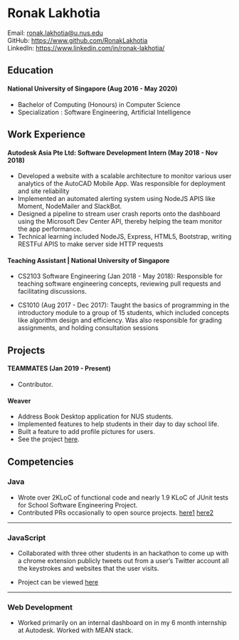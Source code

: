 # Ronak Lakhotia

Email: ronak.lakhotia@u.nus.edu <br>
GitHub: https://www.github.com/RonakLakhotia <br>
LinkedIn: https://www.linkedin.com/in/ronak-lakhotia/

## Education

#### National University of Singapore (Aug 2016 - May 2020)
- Bachelor of Computing (Honours) in Computer Science
- Specialization : Software Engineering, Artificial Intelligence

## Work Experience

#### Autodesk Asia Pte Ltd: Software Development Intern (May 2018 - Nov 2018)

- Developed a website with a scalable architecture to monitor various user analytics of the AutoCAD Mobile App. Was responsible for deployment and site reliability
- Implemented an automated alerting system using NodeJS APIS like Moment, NodeMailer and SlackBot.
- Designed a pipeline to stream user crash reports onto the dashboard using the Microsoft Dev Center API, thereby helping the team monitor the app performance.
- Technical learning included NodeJS, Express, HTML5, Bootstrap, writing RESTFul APIS to make server side HTTP requests

#### Teaching Assistant | National University of Singapore 

- CS2103 Software Engineering (Jan 2018 - May 2018): Responsible for teaching software engineering concepts, reviewing pull requests and facilitating discussions.

- CS1010 (Aug 2017 - Dec 2017): Taught the basics of programming in the introductory module to a group of 15 students, which included concepts like algorithm design and efficiency. Was also responsible for grading assignments, and holding consultation sessions

## Projects

#### TEAMMATES (Jan 2019 - Present)

- Contributor.

#### Weaver

- Address Book Desktop application for NUS students.
- Implemented features to help students in their day to day school life.
- Built a feature to add profile pictures for users.
- See the project [here](https://github.com/CS2103AUG2017-W13-B2/main).

## Competencies

<!-- - Expertise: Java, Code Analysis
- Other Areas: JavaScript, Python, HTML, CSS, Vue.js, C/C++, MySQL
## Expertise Area -->

### Java

- Wrote over 2KLoC of functional code and nearly 1.9 KLoC of JUnit tests for School Software Engineering Project.
- Contributed PRs occasionally to open source projects. [here1](https://github.com/reposense/RepoSense/pull/420) [here2](https://github.com/reposense/RepoSense/pull/416)

---

### JavaScript

- Collaborated with three other students in an hackathon to come up with a chrome extension publicly tweets out from a user’s Twitter account all the keystrokes and websites that the user visits.

- Project can be viewed [here](https://github.com/RonakLakhotia/chrome-twitter-extension)

---

### Web Development

- Worked primarily on an internal dashboard on in my 6 month internship at Autodesk. Worked with MEAN stack.
